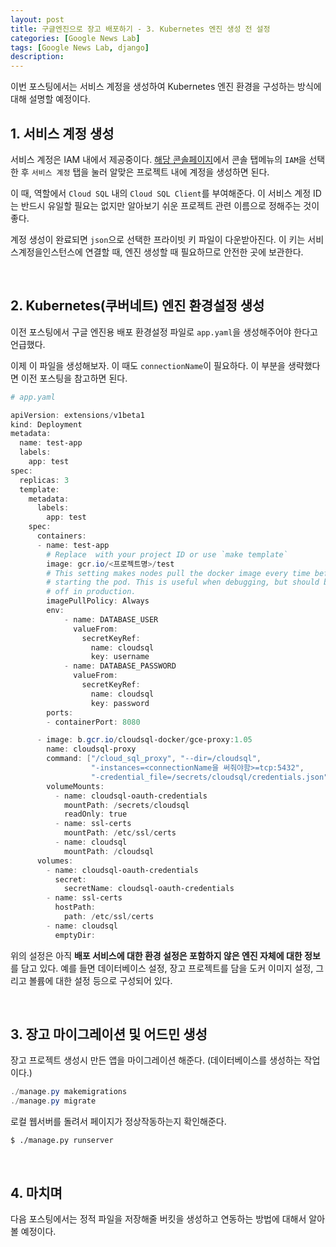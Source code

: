 ```yaml
---
layout: post
title: 구글엔진으로 장고 배포하기 - 3. Kubernetes 엔진 생성 전 설정
categories: [Google News Lab]
tags: [Google News Lab, django]
description: 
---
```


이번 포스팅에서는 서비스 계정을 생성하여 Kubernetes 엔진 환경을 구성하는 방식에 대해 설명할 예정이다. 

## 1. 서비스 계정 생성

서비스 계정은 IAM 내에서 제공중이다. [해당 콘솔페이지](https://console.cloud.google.com/projectselector/iam-admin/serviceaccounts)에서 콘솔 탭메뉴의 `IAM`을 선택한 후 `서비스 계정` 탭을 눌러 알맞은 프로젝트 내에 계정을 생성하면 된다. 

이 때, 역할에서 `Cloud SQL` 내의 `Cloud SQL Client`를 부여해준다. 이 서비스 계정 ID는 반드시 유일할 필요는 없지만 알아보기 쉬운 프로젝트 관련 이름으로 정해주는 것이 좋다.

계정 생성이 완료되면 `json`으로 선택한 프라이빗 키 파일이 다운받아진다. 이 키는 서비스계정을인스턴스에 연결할 때, 엔진 생성할 때 필요하므로 안전한 곳에 보관한다.

<br>

## 2. Kubernetes(쿠버네트) 엔진 환경설정 생성

이전 포스팅에서 구글 엔진용 배포 환경설정 파일로  `app.yaml`을 생성해주어야 한다고 언급했다. 

이제 이 파일을 생성해보자. 이 때도 `connectionName`이 필요하다. 이 부분을 생략했다면 이전 포스팅을 참고하면 된다. 

```powershell
# app.yaml

apiVersion: extensions/v1beta1
kind: Deployment
metadata:
  name: test-app
  labels:
    app: test
spec:
  replicas: 3
  template:
    metadata:
      labels:
        app: test
    spec:
      containers:
      - name: test-app
        # Replace  with your project ID or use `make template`
        image: gcr.io/<프로젝트명>/test
        # This setting makes nodes pull the docker image every time before
        # starting the pod. This is useful when debugging, but should be turned
        # off in production.
        imagePullPolicy: Always
        env:
            - name: DATABASE_USER
              valueFrom:
                secretKeyRef:
                  name: cloudsql
                  key: username
            - name: DATABASE_PASSWORD
              valueFrom:
                secretKeyRef:
                  name: cloudsql
                  key: password
        ports:
        - containerPort: 8080

      - image: b.gcr.io/cloudsql-docker/gce-proxy:1.05
        name: cloudsql-proxy
        command: ["/cloud_sql_proxy", "--dir=/cloudsql",
                  "-instances=<connectionName을 써줘야함>=tcp:5432",
                  "-credential_file=/secrets/cloudsql/credentials.json"]
        volumeMounts:
          - name: cloudsql-oauth-credentials
            mountPath: /secrets/cloudsql
            readOnly: true
          - name: ssl-certs
            mountPath: /etc/ssl/certs
          - name: cloudsql
            mountPath: /cloudsql
      volumes:
        - name: cloudsql-oauth-credentials
          secret:
            secretName: cloudsql-oauth-credentials
        - name: ssl-certs
          hostPath:
            path: /etc/ssl/certs
        - name: cloudsql
          emptyDir:
```

위의 설정은 아직 **배포 서비스에 대한 환경 설정은 포함하지 않은 엔진 자체에 대한 정보**를 담고 있다. 예를 들면 데이터베이스 설정, 장고 프로젝트를 담을 도커 이미지 설정, 그리고 볼륨에 대한 설정 등으로 구성되어 있다.

<br>

## 3. 장고 마이그레이션 및 어드민 생성

장고 프로젝트 생성시 만든 앱을 마이그레이션 해준다. (데이터베이스를 생성하는 작업이다.)

```powershell
./manage.py makemigrations
./manage.py migrate
``` 

로컬 웹서버를 돌려서 페이지가 정상작동하는지 확인해준다. 

```
$ ./manage.py runserver 
```

<br>

## 4. 마치며 

다음 포스팅에서는 정적 파일을 저장해줄 버킷을 생성하고 연동하는 방법에 대해서 알아볼 예정이다. 



<br>
